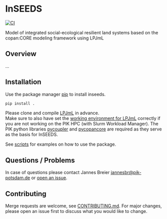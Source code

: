 # InSEEDS

[![CI](https://github.com/pik-copan/inseeds/actions/workflows/check.yml/badge.svg)](https://github.com/pik-copan/inseeds/actions)

Model of integrated social-ecological resilient land systems based on the copan:CORE modeling framework using LPJmL

## Overview

...

## Installation

Use the package manager [pip](https://pip.pypa.io/en/stable/) to install inseeds.

```bash
pip install .
```

Please clone and compile [LPJmL](https://github.com/pik/LPJmL) in advance.  
Make sure to also have set the [working environment for LPJmL](https://github.com/PIK-LPJmL/LPJmL/blob/master/INSTALL) correctly if you are not working
on the PIK HPC (with Slurm Workload Manager).
The PIK python libraries [pycoupler](https://github.com/PIK-LPJmL/pycoupler) and [pycopancore](https://github.com/pik-copan/pycopancore) are required as they serve as the basis for InSEEDS.

See [scripts](./scripts/) for examples on how to use the package.

## Questions / Problems

In case of questions please contact Jannes Breier jannesbr@pik-potsdam.de or [open an issue](https://github.com/pik-copan/inseeds/issues/new).

## Contributing
Merge requests are welcome, see [CONTRIBUTING.md](CONTRIBUTING.md). For major changes, please open an issue first to discuss what you would like to change.
